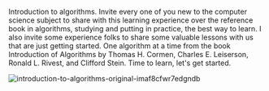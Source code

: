 Introduction to algorithms.
Invite every one of you new to the computer science subject to share with this learning experience over the reference book in algorithms, studying and putting in practice, the best way to learn. 
I also invite some experience folks to share some valuable lessons with us that are just getting started. 
One algorithm at a time from the book Introduction of Algorithms by Thomas H. Cormen, Charles E. Leiserson, Ronald L. Rivest, and Clifford Stein. Time to learn, let's get started. 

![introduction-to-algorithms-original-imaf8cfwr7edgndb](https://user-images.githubusercontent.com/2848953/57976608-dcfda880-79ba-11e9-8f2d-0a5e14bbfddc.jpeg)
